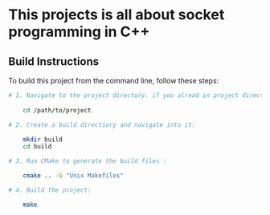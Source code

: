# This projects is all about socket programming in C++

## Build Instructions

To build this project from the command line, follow these steps:

```sh
# 1. Navigate to the project directory. if you alread in project directory you  can ignore this:
 
    cd /path/to/project

# 2. Create a build directiory and navigate into it:

    mkdir build
    cd build

# 3. Run CMake to generate the build files :

    cmake .. -G "Unix Makefiles"

# 4. Build the project:

    make
```
